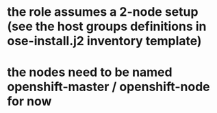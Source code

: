 # the role assumes a 2-node setup (see the host groups definitions in ose-install.j2 inventory template)
# the nodes need to be named openshift-master / openshift-node for now
